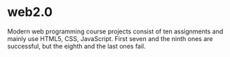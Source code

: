 # web2.0
Modern web programming course projects consist of ten assignments and mainly use HTML5, CSS, JavaScript.  First seven and the ninth ones are successful, but the eighth and the last ones fail.
